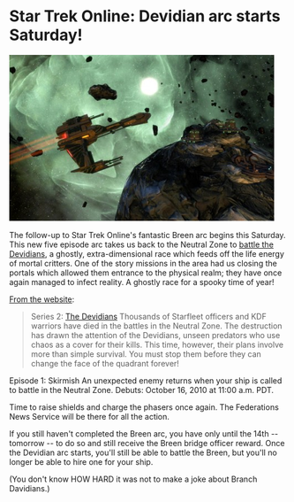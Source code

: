 # Star Trek Online: Devidian arc starts Saturday!

[![](../uploads/2010/10/GameClient-2010-10-13-07-06-11-16-480x300.jpg "Star Trekkin' across the universe!")](../uploads/2010/10/GameClient-2010-10-13-07-06-11-16.jpg)

The follow-up to Star Trek Online's fantastic Breen arc begins this Saturday. This new five episode arc takes us back to the Neutral Zone to [battle the Devidians](http://www.startrekonline.com/feature_episodes), a ghostly, extra-dimensional race which feeds off the life energy of mortal critters. One of the story missions in the area had us closing the portals which allowed them entrance to the physical realm; they have once again managed to infect reality. A ghostly race for a spooky time of year!

[From the website](http://www.startrekonline.com/feature_episodes):


> Series 2: [The Devidians](http://memory-alpha.org/wiki/Devidian)
Thousands of Starfleet officers and KDF warriors have died in the battles in the Neutral Zone. The destruction has drawn the attention of the Devidians, unseen predators who use chaos as a cover for their kills. This time, however, their plans involve more than simple survival. You must stop them before they can change the face of the quadrant forever!

Episode 1: Skirmish
An unexpected enemy returns when your ship is called to battle in the Neutral Zone.
Debuts: October 16, 2010 at 11:00 a.m. PDT.



Time to raise shields and charge the phasers once again. The Federations News Service will be there for all the action.

If you still haven't completed the Breen arc, you have only until the 14th -- tomorrow -- to do so and still receive the Breen bridge officer reward. Once the Devidian arc starts, you'll still be able to battle the Breen, but you'll no longer be able to hire one for your ship.

(You don't know HOW HARD it was not to make a joke about Branch Davidians.)

